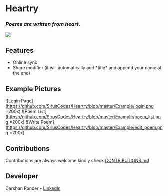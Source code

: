 # Heartry
### ***Poems are written from heart.***  
![](https://img.shields.io/github/license/SirusCodes/Heartry)
## Features 
 - Online sync 
 - Share modifier (it will automatically add *title\* and append your name at the end)
 
## Example Pictures
![Login Page](https://github.com/SirusCodes/Heartry/blob/master/Example/login.png =200x)
![Poem List](https://github.com/SirusCodes/Heartry/blob/master/Example/poem_list.png =200x)
![Write Poem](https://github.com/SirusCodes/Heartry/blob/master/Example/edit_poem.png =200x)

## Contributions
Contributions are always welcome kindly check [CONTRIBUTIONS.md](https://github.com/SirusCodes/Heartry/blob/master/CONTRIBUTIONS.md)

## Developer
Darshan Rander - [LinkedIn](https://www.linkedin.com/in/darshan-rander-b28a3b193/)

